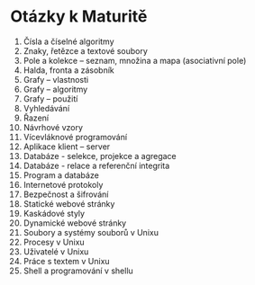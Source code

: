 # Otázky k Maturitě
1. Čísla a číselné algoritmy
2. Znaky, řetězce a textové soubory
3. Pole a kolekce – seznam, množina a mapa (asociativní pole)
4. Halda, fronta a zásobník
5. Grafy – vlastnosti
6. Grafy – algoritmy
7. Grafy – použití
8. Vyhledávání
9. Řazení
10. Návrhové vzory
11. Vícevláknové programování
12. Aplikace klient – server
13. Databáze - selekce, projekce a agregace
14. Databáze - relace a referenční integrita
15. Program a databáze
16. Internetové protokoly
17. Bezpečnost a šifrování
18. Statické webové stránky
19. Kaskádové styly
20. Dynamické webové stránky
21. Soubory a systémy souborů v Unixu
22. Procesy v Unixu
23. Uživatelé v Unixu
24. Práce s textem v Unixu
25. Shell a programování v shellu